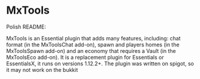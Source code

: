 # MxTools
Polish README: 

MxTools is an Essential plugin that adds many features, including: chat format (in the MxToolsChat add-on), spawn and players homes (in the MxToolsSpawn add-on) and an economy that requires a Vault (in the MxToolsEco add-on). It is a replacement plugin for Essentials or EssentialsX, it runs on versions 1.12.2+. The plugin was written on spigot, so it may not work on the bukkit
